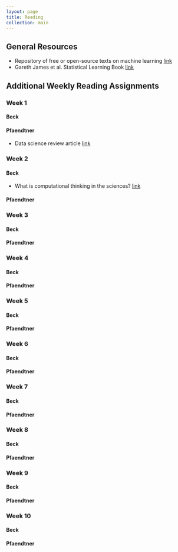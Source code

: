 ```yaml
---
layout: page
title: Reading
collection: main
---
```


## General Resources
* Repository of free or open-source texts on machine learning <a href="https://github.com/josephmisiti/awesome-machine-learning/blob/master/books.md" target="_blank"> link</a>
* Gareth James et al. Statistical Learning Book <a href="http://www-bcf.usc.edu/%7Egareth/ISL/" target="_blank"> link</a>     

	
## Additional Weekly Reading Assignments

### Week 1

#### Beck 

#### Pfaendtner
* Data science review article <a href="http://onlinelibrary.wiley.com/doi/10.1002/aic.15192/full" target="_blank">link</a> 

### Week 2

#### Beck  
* What is computational thinking in the sciences? <a href="http://www.americanscientist.org/issues/pub/2017/1/computational-thinking-in-science">link</a>

#### Pfaendtner 

### Week 3

#### Beck  

#### Pfaendtner 

### Week 4

#### Beck  

#### Pfaendtner 

### Week 5

#### Beck  

#### Pfaendtner 

### Week 6

#### Beck  

#### Pfaendtner 

### Week 7

#### Beck  

#### Pfaendtner 

### Week 8

#### Beck  

#### Pfaendtner 

### Week 9

#### Beck  

#### Pfaendtner 

### Week 10

#### Beck  

#### Pfaendtner 


